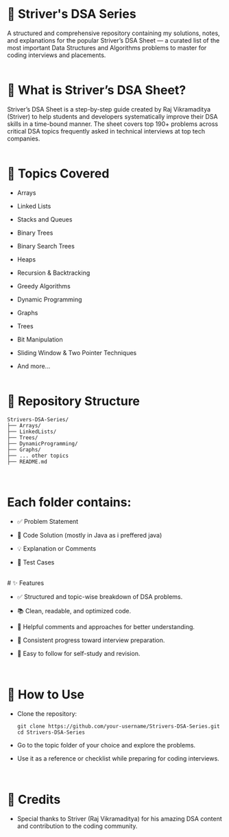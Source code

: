 # 📘 Striver's DSA Series
A structured and comprehensive repository containing my solutions, notes, and explanations for the popular Striver’s DSA Sheet — a curated list of the most important Data Structures and Algorithms problems to master for coding interviews and placements.
<br><br>

# 📌 What is Striver’s DSA Sheet?
Striver’s DSA Sheet is a step-by-step guide created by Raj Vikramaditya (Striver) to help students and developers systematically improve their DSA skills in a time-bound manner.
The sheet covers top 190+ problems across critical DSA topics frequently asked in technical interviews at top tech companies.
<br><br>

# 🚀 Topics Covered

- Arrays

- Linked Lists

- Stacks and Queues

- Binary Trees

- Binary Search Trees

- Heaps

- Recursion & Backtracking

- Greedy Algorithms

- Dynamic Programming

- Graphs

- Trees

- Bit Manipulation

- Sliding Window & Two Pointer Techniques

- And more...
<br><br>
# 📂 Repository Structure

```
Strivers-DSA-Series/
├── Arrays/
├── LinkedLists/
├── Trees/
├── DynamicProgramming/
├── Graphs/
├── ... other topics
├── README.md
```
<br>

# Each folder contains:

- ✅ Problem Statement

- 📝 Code Solution (mostly in Java as i preffered java)

- 💡 Explanation or Comments

- 🧪 Test Cases
<br>
# ✨ Features

- ✅ Structured and topic-wise breakdown of DSA problems.

- 📚 Clean, readable, and optimized code.

- 🧠 Helpful comments and approaches for better understanding.

- 🎯 Consistent progress toward interview preparation.

- 💬 Easy to follow for self-study and revision.
<br>

# 📖 How to Use

- Clone the repository:
  ```
  git clone https://github.com/your-username/Strivers-DSA-Series.git
  cd Strivers-DSA-Series
  ```

- Go to the topic folder of your choice and explore the problems.

- Use it as a reference or checklist while preparing for coding interviews.
<br>

# 🙌 Credits
- Special thanks to Striver (Raj Vikramaditya) for his amazing DSA content and contribution to the coding community.
